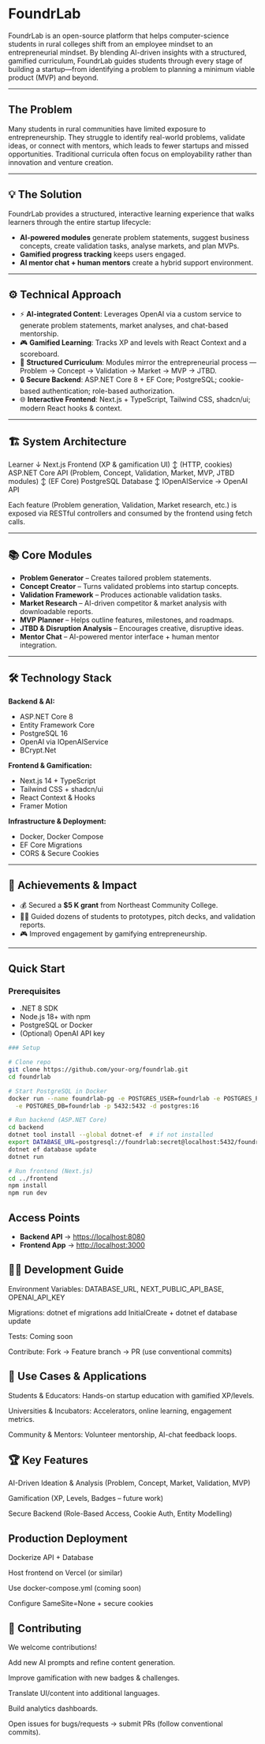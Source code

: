 # FoundrLab

FoundrLab is an open-source platform that helps computer-science students in rural colleges shift from an employee mindset to an entrepreneurial mindset. By blending AI-driven insights with a structured, gamified curriculum, FoundrLab guides students through every stage of building a startup—from identifying a problem to planning a minimum viable product (MVP) and beyond.

---

## The Problem
Many students in rural communities have limited exposure to entrepreneurship. They struggle to identify real-world problems, validate ideas, or connect with mentors, which leads to fewer startups and missed opportunities. Traditional curricula often focus on employability rather than innovation and venture creation.

---

## 💡 The Solution
FoundrLab provides a structured, interactive learning experience that walks learners through the entire startup lifecycle:

- **AI-powered modules** generate problem statements, suggest business concepts, create validation tasks, analyse markets, and plan MVPs.  
- **Gamified progress tracking** keeps users engaged.  
- **AI mentor chat + human mentors** create a hybrid support environment.  

---

## ⚙️ Technical Approach

- ⚡ **AI-integrated Content**: Leverages OpenAI via a custom service to generate problem statements, market analyses, and chat-based mentorship.  
- 🎮 **Gamified Learning**: Tracks XP and levels with React Context and a scoreboard.  
- 🧭 **Structured Curriculum**: Modules mirror the entrepreneurial process — Problem → Concept → Validation → Market → MVP → JTBD.  
- 🔒 **Secure Backend**: ASP.NET Core 8 + EF Core; PostgreSQL; cookie-based authentication; role-based authorization.  
- 🌐 **Interactive Frontend**: Next.js + TypeScript, Tailwind CSS, shadcn/ui; modern React hooks & context.  

---

## 🏗️ System Architecture

Learner
↓
Next.js Frontend (XP & gamification UI)
↕ (HTTP, cookies)
ASP.NET Core API (Problem, Concept, Validation, Market, MVP, JTBD modules)
↕ (EF Core)
PostgreSQL Database
↕
IOpenAIService → OpenAI API


Each feature (Problem generation, Validation, Market research, etc.) is exposed via RESTful controllers and consumed by the frontend using fetch calls.  

---

## 📚 Core Modules

-  **Problem Generator** – Creates tailored problem statements.  
-  **Concept Creator** – Turns validated problems into startup concepts.  
-  **Validation Framework** – Produces actionable validation tasks.  
-  **Market Research** – AI-driven competitor & market analysis with downloadable reports.  
-  **MVP Planner** – Helps outline features, milestones, and roadmaps.  
-  **JTBD & Disruption Analysis** – Encourages creative, disruptive ideas.  
-  **Mentor Chat** – AI-powered mentor interface + human mentor integration.  

---

## 🛠️ Technology Stack

**Backend & AI:**  
- ASP.NET Core 8  
- Entity Framework Core  
- PostgreSQL 16  
- OpenAI via IOpenAIService  
- BCrypt.Net  

**Frontend & Gamification:**  
- Next.js 14 + TypeScript  
- Tailwind CSS + shadcn/ui  
- React Context & Hooks  
- Framer Motion  

**Infrastructure & Deployment:**  
- Docker, Docker Compose  
- EF Core Migrations  
- CORS & Secure Cookies  

---

## 🌟 Achievements & Impact

- 💰 Secured a **$5 K grant** from Northeast Community College.  
- 👩‍🎓 Guided dozens of students to prototypes, pitch decks, and validation reports.  
- 🎮 Improved engagement by gamifying entrepreneurship.  

---

## Quick Start

### Prerequisites
- .NET 8 SDK  
- Node.js 18+ with npm  
- PostgreSQL or Docker  
- (Optional) OpenAI API key
  
```bash
### Setup

# Clone repo
git clone https://github.com/your-org/foundrlab.git
cd foundrlab

# Start PostgreSQL in Docker
docker run --name foundrlab-pg -e POSTGRES_USER=foundrlab -e POSTGRES_PASSWORD=secret \
  -e POSTGRES_DB=foundrlab -p 5432:5432 -d postgres:16

# Run backend (ASP.NET Core)
cd backend
dotnet tool install --global dotnet-ef  # if not installed
export DATABASE_URL=postgresql://foundrlab:secret@localhost:5432/foundrlab
dotnet ef database update
dotnet run

# Run frontend (Next.js)
cd ../frontend
npm install
npm run dev
```

## Access Points

- **Backend API** → [https://localhost:8080](https://localhost:8080)  
- **Frontend App** → [http://localhost:3000](http://localhost:3000)  


## 🧑‍💻 Development Guide

Environment Variables: DATABASE_URL, NEXT_PUBLIC_API_BASE, OPENAI_API_KEY

Migrations: dotnet ef migrations add InitialCreate + dotnet ef database update

Tests: Coming soon

Contribute: Fork → Feature branch → PR (use conventional commits)

## 🎯 Use Cases & Applications

Students & Educators: Hands-on startup education with gamified XP/levels.

Universities & Incubators: Accelerators, online learning, engagement metrics.

Community & Mentors: Volunteer mentorship, AI-chat feedback loops.

## 🏆 Key Features

AI-Driven Ideation & Analysis (Problem, Concept, Market, Validation, MVP)

Gamification (XP, Levels, Badges – future work)

Secure Backend (Role-Based Access, Cookie Auth, Entity Modelling)

## Production Deployment

Dockerize API + Database

Host frontend on Vercel (or similar)

Use docker-compose.yml (coming soon)

Configure SameSite=None + secure cookies

## 🤝 Contributing

We welcome contributions!

Add new AI prompts and refine content generation.

Improve gamification with new badges & challenges.

Translate UI/content into additional languages.

Build analytics dashboards.

Open issues for bugs/requests → submit PRs (follow conventional commits).

